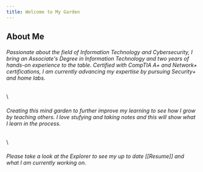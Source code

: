 ```yaml
---
title: Welcome to My Garden
---
```

<h2> About Me</h2>
<h6>Passionate about the field of Information Technology and Cybersecurity, I bring an Associate's Degree in Information Technology and two years of hands-on experience to the table. Certified with CompTIA A+ and Network+ certifications, I am currently advancing my expertise by pursuing Security+ and home labs.</h6>

\
<h6>Creating this mind garden to further improve my learning to see how I grow by teaching others. I love stufying and taking notes and this  will show what I learn in the process.</h6>

\
<h6>Please take a look at the Explorer to see my up to date  [[Resume]] and what I am currently working on.</h6>